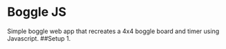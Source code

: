 # Boggle JS
Simple boggle web app that recreates a 4x4 boggle board and timer using Javascript.
##Setup
1. 

